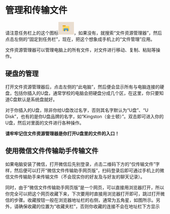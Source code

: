 # 管理和传输文件

请注意任务栏上的这个图标![文件资源管理器](./Snipaste_2024-03-30_21-58-14.png)，如果没有，就搜索“文件资源管理器”，然后点击左侧的“固定到任务栏”，现在，把这个想象成手机上的“文件管理”应用。

文件资源管理器可以管理电脑上的所有文件，对文件进行移动、复制、粘贴等操作。

## 硬盘的管理

打开文件资源管理器后，点击左侧的“此电脑”，然后便会显示所有与电脑连接的硬盘，包括你插入的U盘，通常学校的电脑会把硬盘分成几个区，在这里，你只要知道C盘默认是系统盘就好。

对于你插入的U盘，除非你给U盘改过名字，否则其名字默认为“U盘”、“U Disk”，也有的是你U盘品牌的名字，如“Kingston（金士顿）”。双击即可进入你的U盘，然后对里面的文件进行各种操作。

**请牢牢记住文件资源管理器是你打开U盘里的文件的入口！**

## 使用微信文件传输助手传输文件

如果电脑安装了微信，打开微信后先别登录，点击二维码下方的“仅传输文件”字样，然后便可以打开“微信文件传输助手网页版”，扫码登录后即可通过手机上的微信文件传输助手来传输文件（不会现实你的好友及与好友的聊天记录）。

同时，由于“微信文件传输助手网页版”是一个网页，可以直接用浏览器打开，所以你完全可以把这个网页收藏下来，下次要用时直接用浏览器打开即可，跳过打开微信的步骤。收藏按钮一般在浏览器地址栏的右侧，通常为五角星，如图所示。另外，请确保收藏的位置为“收藏夹栏”，否则你收藏的连接不会在地址栏下方显示
